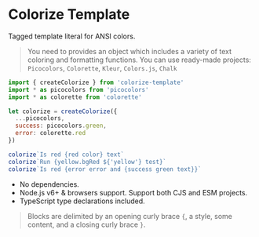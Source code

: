 # Colorize Template

Tagged template literal for ANSI colors.

> You need to provides an object which includes a variety of text coloring and formatting functions. You can use ready-made projects: `Picocolors`, `Colorette`, `Kleur`, `Colors.js`, `Chalk`

```js
import { createColorize } from 'colorize-template'
import * as picocolors from 'picocolors'
import * as colorette from 'colorette'

let colorize = createColorize({
  ...picocolors,
  success: picocolors.green,
  error: colorette.red
})

colorize`Is red {red color} text`
colorize`Run {yellow.bgRed ${'yellow'} test}`
colorize`Is red {error error and {success green text}}`
```

- No dependencies.
- Node.js v6+ & browsers support. Support both CJS and ESM projects.
- TypeScript type declarations included.

> Blocks are delimited by an opening curly brace `{`, a style, some content, and a closing curly brace `}`.
